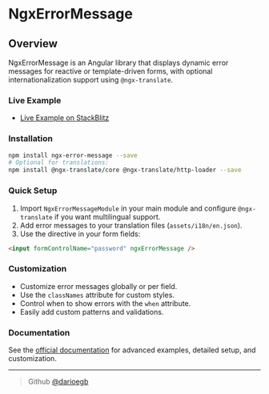 # NgxErrorMessage

## Overview

NgxErrorMessage is an Angular library that displays dynamic error messages for reactive or template-driven forms, with optional internationalization support using `@ngx-translate`.

### Live Example

- [Live Example on StackBlitz](https://stackblitz.com/edit/ngx-error-message-example)

### Installation

```bash
npm install ngx-error-message --save
# Optional for translations:
npm install @ngx-translate/core @ngx-translate/http-loader --save
```

### Quick Setup

1. Import `NgxErrorMessageModule` in your main module and configure `@ngx-translate` if you want multilingual support.
2. Add error messages to your translation files (`assets/i18n/en.json`).
3. Use the directive in your form fields:

```html
<input formControlName="password" ngxErrorMessage />
```

### Customization

- Customize error messages globally or per field.
- Use the `classNames` attribute for custom styles.
- Control when to show errors with the `when` attribute.
- Easily add custom patterns and validations.

### Documentation

See the [official documentation](https://github.com/darioegb/ngx-error-message) for advanced examples, detailed setup, and customization.

---

> Github [@darioegb](https://github.com/darioegb)
